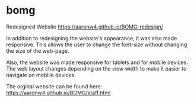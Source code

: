 # bomg
Redesigned Website  https://aaronw4.github.io/BOMG-redesign/

In addition to redesigning the website's appearance, it was also made responsive. This allows the user to change the font-size without changing the size of the web-page.

Also, the website was made responsive for tablets and for mobile devices. The web layout changes depending on the view width to make it easier to navigate on moblile devices. 

The orginal website can be found here: https://aaronw4.github.io/BOMG/staff.html